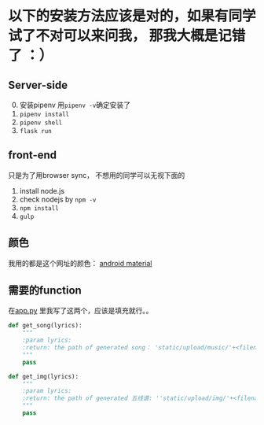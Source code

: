 # 以下的安装方法应该是对的，如果有同学试了不对可以来问我， 那我大概是记错了 ：）

## Server-side
0. 安装pipenv 用`pipenv -v`确定安装了
1. `pipenv install`
2. `pipenv shell`
3. `flask run`

## front-end
只是为了用browser sync， 不想用的同学可以无视下面的
1. install node.js
2. check nodejs by `npm -v`
3. `npm install`
4. `gulp`

## 颜色
我用的都是这个网址的颜色：
[android material](https://material.io/design/color/#tools-for-picking-colors)

## 需要的function
在[app.py](app.py) 里我写了这两个，应该是填充就行。。
```python
def get_song(lyrics):
    """
    :param lyrics:
    :return: the path of generated song： 'static/upload/music/'+<filename>
    """
    pass

def get_img(lyrics):
    """
    :param lyrics:
    :return: the path of generated 五线谱: ''static/upload/img/'+<filename>
    """
    pass
```